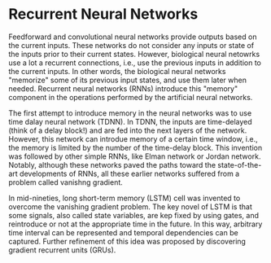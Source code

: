 # Recurrent Neural Networks

Feedforward and convolutional neural networks provide outputs based on the current inputs. These networks do not consider any inputs or state of the inputs prior to their current states. However, biological neural netowrks use a lot a recurrent connections, i.e., use the previous inputs in addition to the current inputs. In other words, the biological neural networks "memorize" some of its previous input states, and use them later when needed. Recurrent neural networks (RNNs) introduce this "memory" component in the operations performed by the artificial neural networks.

The first attempt to introduce memory in the neural networks was to use time dalay neural network (TDNN). In TDNN, the inputs are time-delayed (think of a delay block!) and are fed into the next layers of the network. However, this network can introdue memory of a certain time window, i.e., the memory is limited by the number of the time-delay block. This invention was followed by other simple RNNs, like Elman network or Jordan network. Notably, although these networks paved the paths toward the state-of-the-art developments of RNNs, all these earlier networks suffered from a problem called vanishng gradient.

In mid-nineties, long short-term memory (LSTM) cell was invented to overcome the vanishing gradient problem. The key novel of LSTM is that some signals, also called state variables, are kep fixed by using gates, and reintroduce or not at the appropriate time in the future. In this way, arbitrary time interval can be represented and temporal dependencies can be captured. Further refinement of this idea was proposed by discovering gradient recurrent units (GRUs).
